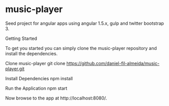 # music-player


Seed project for angular apps using angular 1.5.x, gulp and twitter bootstrap 3.

Getting Started

To get you started you can simply clone the music-player repository and install the dependencies.

Clone music-player
git clone https://github.com/daniel-fil-almeida/music-player.git


Install Dependencies
npm install

Run the Application
npm start


Now browse to the app at http://localhost:8080/.

